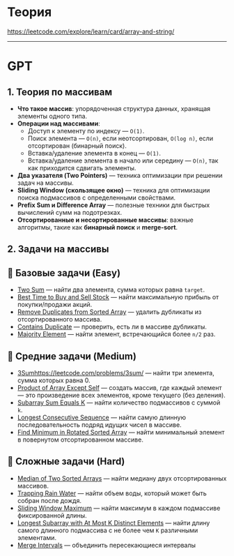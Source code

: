 
# Теория
https://leetcode.com/explore/learn/card/array-and-string/

---
# GPT
## 1. Теория по массивам
- **Что такое массив**: упорядоченная структура данных, хранящая элементы одного типа.    
- **Операции над массивами**:    
    - Доступ к элементу по индексу — `O(1)`.        
    - Поиск элемента — `O(n)`, если неотсортирован, `O(log n)`, если отсортирован (бинарный поиск).        
    - Вставка/удаление элемента в конец — `O(1)`.        
    - Вставка/удаление элемента в начало или середину — `O(n)`, так как приходится сдвигать элементы.        
- **Два указателя (Two Pointers)** — техника оптимизации при решении задач на массивы.
- **Sliding Window (скользящее окно)** — техника для оптимизации поиска подмассивов с определенными свойствами.
- **Prefix Sum и Difference Array** — полезные техники для быстрых вычислений сумм на подотрезках.
- **Отсортированные и несортированные массивы**: важные алгоритмы, такие как **бинарный поиск** и **merge-sort**.
## 2. Задачи на массивы
## 🔹 **Базовые задачи (Easy)**
- [Two Sum](https://leetcode.com/problems/two-sum/) — найти два элемента, сумма которых равна `target`.
- [Best Time to Buy and Sell Stock](https://leetcode.com/problems/best-time-to-buy-and-sell-stock/) — найти максимальную прибыль от покупки/продажи акций.
- [Remove Duplicates from Sorted Array](https://leetcode.com/problems/remove-duplicates-from-sorted-array/description/) — удалить дубликаты из отсортированного массива.
- [Contains Duplicate](https://leetcode.com/problems/contains-duplicate/) — проверить, есть ли в массиве дубликаты.
- [Majority Element](https://leetcode.com/problems/majority-element/) — найти элемент, встречающийся более `n/2` раз.
## 🔹 **Средние задачи (Medium)**
- [3Sumhttps://leetcode.com/problems/3sum/]() — найти три элемента, сумма которых равна 0.
- [Product of Array Except Self](https://leetcode.com/problems/product-of-array-except-self/description/) — создать массив, где каждый элемент — это произведение всех элементов, кроме текущего (без деления).
- [Subarray Sum Equals K](https://leetcode.com/problems/subarray-sum-equals-k/) — найти количество подмассивов с суммой `k`.
- [Longest Consecutive Sequence](https://leetcode.com/problems/longest-consecutive-sequence/description/) — найти самую длинную последовательность подряд идущих чисел в массиве.
- [Find Minimum in Rotated Sorted Array](https://leetcode.com/problems/find-minimum-in-rotated-sorted-array/) — найти минимальный элемент в повернутом отсортированном массиве.

## 🔹 **Сложные задачи (Hard)**
- [Median of Two Sorted Arrays](https://leetcode.com/problems/median-of-two-sorted-arrays/) — найти медиану двух отсортированных массивов.
- [Trapping Rain Water](https://leetcode.com/problems/trapping-rain-water/description/) — найти объем воды, который может быть собран после дождя.
- [Sliding Window Maximum](https://leetcode.com/problems/sliding-window-maximum/description/) — найти максимум в каждом подмассиве фиксированной длины.
- [Longest Subarray with At Most K Distinct Elements](https://leetcode.com/problems/longest-substring-with-at-most-k-distinct-characters/description/) — найти длину самого длинного подмассива с не более чем `K` различными элементами.
- [Merge Intervals](https://leetcode.com/problems/merge-intervals/description/) — объединить пересекающиеся интервалы